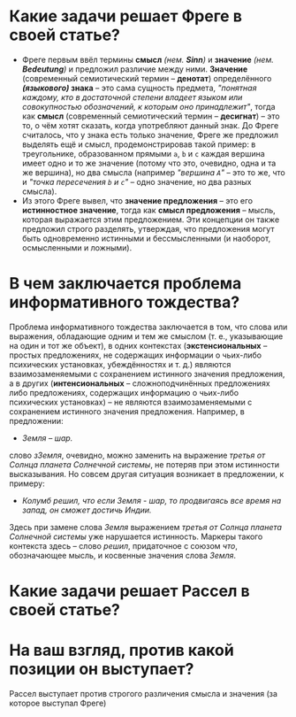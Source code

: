 # Какие задачи решает Фреге в своей статье?

* Фреге первым ввёл термины **смысл** *(нем. **Sinn**)* и **значение** *(нем. **Bedeutung**)* и предложил различие между ними. **Значение** (современный семиотический термин – **денотат**) определённого ***(языкового)* знака** – это сама сущность предмета, *"понятная каждому, кто в достаточной степени владеет языком или совокупностью обозначений, к которым оно принадлежит"*, тогда как **смысл** (современный семиотический термин – **десигнат**) – это то, о чём хотят сказать, когда употребляют данный знак. До Фреге считалось, что у знака есть только значение, Фреге же предложил выделять ещё и смысл, продемонстрировав такой пример: в треугольнике, образованном прямыми `a`, `b` и `c` каждая вершина имеет одно и то же значение (потому что это, очевидно, одна и та же вершина), но два смысла (например *"вершина `A`"* – это то же, что и *"точка пересечения `b` и `c`"* – одно значение, но два разных смысла).
* Из этого Фреге вывел, что **значение предложения** – это его **истинностное значение**, тогда как **смысл предложения** – мысль, которая выражается этим предложением. Эти концепции он также предложил строго разделять, утверждая, что предложения могут быть одновременно истинными и бессмысленными (и наоборот, осмысленными и ложными). 

# В чем заключается проблема информативного тождества? 

Проблема информативного тождества заключается в том, что слова или выражения, обладающие одним и тем же смыслом (т. е., указывающие на один и тот же объект), в одних контекстах (**экстенсиональных** – простых предложениях, не содержащих информации о чьих-либо психических установках, убеждённостях и т. д.) являются взаимозаменяемыми с сохранением истинного значения предложения, а в других (**интенсиональных** – сложноподчинённых предложениях либо предложениях, содержащих информацию о чьих-либо психических установках) – не являются взаимозаменяемыми с сохранением истинного значения предложения. Например, в предложении:

* *Земля – шар.*

слово *зЗемля*, очевидно, можно заменить на выражение *третья от Солнца планета Солнечной системы*, не потеряв при этом истинности высказывания. Но совсем другая ситуация возникает в предложении, к примеру:

* *Колумб решил, что если Земля - шар, то продвигаясь все время на запад, он сможет достичь Индии.*

Здесь при замене слова *Земля* выражением *третья от Солнца планета Солнечной системы* уже нарушается истинность. Маркеры такого контекста здесь – слово *решил*, придаточное с союзом *что*, обозначающее мысль, и косвенные значения слова *Земля*.

# Какие задачи решает Рассел в своей статье? 

# На ваш взгляд, против какой позиции он выступает? 

Рассел выступает против строгого различения смысла и значения (за которое выступал Фреге)